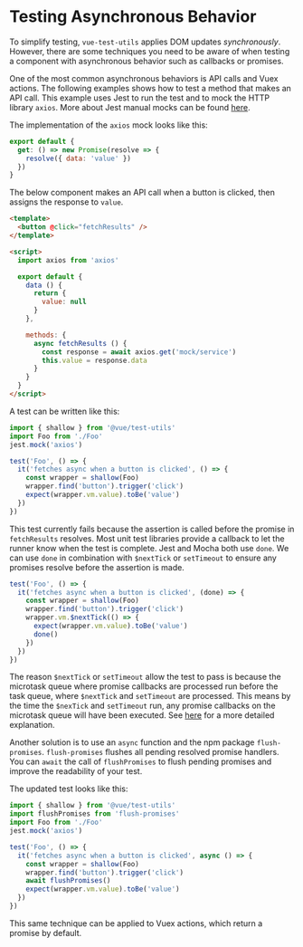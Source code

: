 # Testing Asynchronous Behavior

To simplify testing, `vue-test-utils` applies DOM updates _synchronously_. However, there are some techniques you need to be aware of when testing a component with asynchronous behavior such as callbacks or promises.

One of the most common asynchronous behaviors is API calls and Vuex actions. The following examples shows how to test a method that makes an API call. This example uses Jest to run the test and to mock the HTTP library `axios`. More about Jest manual mocks can be found [here](https://facebook.github.io/jest/docs/en/manual-mocks.html#content).

The implementation of the `axios` mock looks like this:

``` js
export default {
  get: () => new Promise(resolve => {
    resolve({ data: 'value' })
  })
}
```

The below component makes an API call when a button is clicked, then assigns the response to `value`.

``` html
<template>
  <button @click="fetchResults" />
</template>

<script>
  import axios from 'axios'

  export default {
    data () {
      return {
        value: null
      }
    },

    methods: {
      async fetchResults () {
        const response = await axios.get('mock/service')
        this.value = response.data
      }
    }
  }
</script>
```

A test can be written like this:

``` js
import { shallow } from '@vue/test-utils'
import Foo from './Foo'
jest.mock('axios')

test('Foo', () => {
  it('fetches async when a button is clicked', () => {
    const wrapper = shallow(Foo)
    wrapper.find('button').trigger('click')
    expect(wrapper.vm.value).toBe('value')
  })
})
```

This test currently fails because the assertion is called before the promise in `fetchResults` resolves. Most unit test libraries provide a callback to let the runner know when the test is complete. Jest and Mocha both use `done`. We can use `done` in combination with `$nextTick` or `setTimeout` to ensure any promises resolve before the assertion is made. 

``` js
test('Foo', () => {
  it('fetches async when a button is clicked', (done) => {
    const wrapper = shallow(Foo)
    wrapper.find('button').trigger('click')
    wrapper.vm.$nextTick(() => {
      expect(wrapper.vm.value).toBe('value')
      done()
    })
  })
})
```

The reason `$nextTick` or `setTimeout` allow the test to pass is because the microtask queue where promise callbacks are processed run before the task queue, where `$nextTick` and `setTimeout` are processed. This means by the time the `$nexTick` and `setTimeout` run, any promise callbacks on the microtask queue will have been executed. See [here](https://jakearchibald.com/2015/tasks-microtasks-queues-and-schedules/) for a more detailed explanation.

Another solution is to use an `async` function and the npm package `flush-promises`. `flush-promises` flushes all pending resolved promise handlers. You can `await` the call of `flushPromises` to flush pending promises and improve the readability of your test.

The updated test looks like this:

``` js
import { shallow } from '@vue/test-utils'
import flushPromises from 'flush-promises'
import Foo from './Foo'
jest.mock('axios')

test('Foo', () => {
  it('fetches async when a button is clicked', async () => {
    const wrapper = shallow(Foo)
    wrapper.find('button').trigger('click')
    await flushPromises()
    expect(wrapper.vm.value).toBe('value')
  })
})
```

This same technique can be applied to Vuex actions, which return a promise by default.
